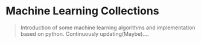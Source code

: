 # Machine Learning Collections
> Introduction of some machine learning algorithms and implementation based on python. Continuously updating(Maybe)....
